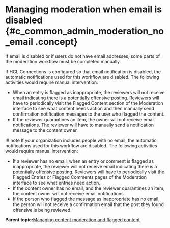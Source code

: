# Managing moderation when email is disabled {#c_common_admin_moderation_no_email .concept}

If email is disabled or if users do not have email addresses, some parts of the moderation workflow must be completed manually.

If HCL Connections is configured so that email notification is disabled, the automatic notifications used for this workflow are disabled. The following activities would require manual intervention:

-   When an entry is flagged as inappropriate, the reviewers will not receive email indicating there is a potentially offensive posting. Reviewers will have to periodically visit the Flagged Content section of the Moderation interface to see what content needs action and then manually send confirmation notification messages to the user who flagged the content.
-   If the reviewer quarantines an item, the owner will not receive email notifications. The reviewer will have to manually send a notification message to the content owner.

!!! note
    If your organization includes people with no email, the automatic notifications used for this workflow are disabled. The following activities would require manual intervention:

-   If a reviewer has no email, when an entry or comment is flagged as inappropriate, the reviewer will not receive email indicating there is a potentially offensive posting. Reviewers will have to periodically visit the Flagged Entries or Flagged Comments pages of the Moderation interface to see what entries need action.
-   If the content owner has no email, and the reviewer quarantines an item, the content owner will not receive email notifications.
-   If the person who flagged the message as inappropriate has no email, the person will not receive a confirmation email that the post they found offensive is being reviewed.

**Parent topic:**[Managing content moderation and flagged content](../admin/t_admin_blogs_flag_inappropriate.md)

